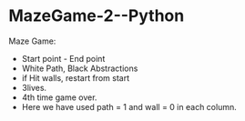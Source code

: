 # MazeGame-2--Python
Maze Game:
- Start point - End point
- White Path, Black Abstractions
- ⁠if Hit walls, restart from start
- 3lives.
- 4th time game over.
- Here we have used path = 1 and wall = 0 in each column.
